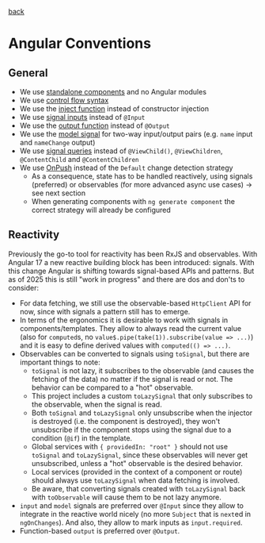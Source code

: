 [back](../README.md)

# Angular Conventions

## General

- We use [standalone components](https://angular.dev/reference/migrations/standalone) and no Angular modules
- We use [control flow syntax](https://angular.dev/reference/migrations/control-flow)
- We use the [inject function](https://angular.dev/reference/migrations/inject-function) instead of constructor injection
- We use [signal inputs](https://angular.dev/reference/migrations/signal-inputs) instead of `@Input`
- We use the [output function](https://angular.dev/reference/migrations/outputs) instead of `@Output`
- We use the [model signal](https://angular.dev/api/core/model) for two-way input/output pairs (e.g. `name` input and `nameChange` output)
- We use [signal queries](https://angular.dev/reference/migrations/signal-queries) instead of `@ViewChild()`, `@ViewChildren`, `@ContentChild` and `@ContentChildren`
- We use [OnPush](https://angular.dev/best-practices/skipping-subtrees#using-onpush) instead of the `Default` change detection strategy
  - As a consequence, state has to be handled reactively, using signals (preferred) or observables (for more advanced async use cases) → see next section
  - When generating components with `ng generate component` the correct strategy will already be configured

## Reactivity

Previously the go-to tool for reactivity has been RxJS and observables. With Angular 17 a new reactive building block has been introduced: signals. With this change Angular is shifting towards signal-based APIs and patterns. But as of 2025 this is still "work in progress" and there are dos and don'ts to consider:

- For data fetching, we still use the observable-based `HttpClient` API for now, since with signals a pattern still has to emerge.
- In terms of the ergonomics it is desirable to work with signals in components/templates. They allow to always read the current value (also for `computed`s, no `value$.pipe(take(1)).subscribe(value => ...)`) and it is easy to define derived values with `computed(() => ...)`.
- Observables can be converted to signals using `toSignal`, but there are important things to note:
  - `toSignal` is not lazy, it subscribes to the observable (and causes the fetching of the data) no matter if the signal is read or not. The behavior can be compared to a "hot" observable.
  - This project includes a custom `toLazySignal` that only subscribes to the observable, when the signal is read.
  - Both `toSignal` and `toLazySignal` only unsubscribe when the injector is destroyed (i.e. the component is destroyed), they won't unsubscribe if the component stops using the signal due to a condition (`@if`) in the template.
  - Global services with `{ providedIn: "root" }` should not use `toSignal` and `toLazySignal`, since these observables will never get unsubscribed, unless a "hot" observable is the desired behavior.
  - Local services (provided in the context of a component or route) should always use `toLazySignal` when data fetching is involved.
  - Be aware, that converting signals created with `toLazySignal` back with `toObservable` will cause them to be not lazy anymore.
- `input` and `model` signals are preferred over `@Input` since they allow to integrate in the reactive world nicely (no more `Subject` that is `next`ed in `ngOnChanges`). And also, they allow to mark inputs as `input.required`.
- Function-based `output` is preferred over `@Output`.
